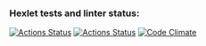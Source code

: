 ### Hexlet tests and linter status:
[![Actions Status](https://github.com/mclyalin/frontend-project-lvl3/workflows/hexlet-check/badge.svg)](https://github.com/mclyalin/frontend-project-lvl3/actions)
[![Actions Status](https://github.com/mclyalin/frontend-project-lvl3/actions/workflows/nodejs.yml/badge.svg)](https://github.com/mclyalin/frontend-project-lvl3/actions/workflows/nodejs.yml)
[![Code Climate](https://api.codeclimate.com/v1/badges/5ce0f16e79fe03e28abd/maintainability)](https://codeclimate.com/github/mclyalin/frontend-project-lvl3/maintainability)
